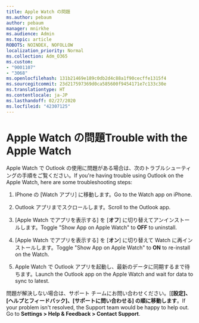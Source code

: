 ```yaml
---
title: Apple Watch の問題
ms.author: pebaum
author: pebaum
manager: mnirkhe
ms.audience: Admin
ms.topic: article
ROBOTS: NOINDEX, NOFOLLOW
localization_priority: Normal
ms.collection: Adm_O365
ms.custom:
- "9001107"
- "3068"
ms.openlocfilehash: 131b21469e189c0db2d4c88a1f90cecffe1315f4
ms.sourcegitcommit: 23d217597369d0ca585600f9454171e7c133c30e
ms.translationtype: HT
ms.contentlocale: ja-JP
ms.lasthandoff: 02/27/2020
ms.locfileid: "42307125"
---
```

# <a name="trouble-with-the-apple-watch"></a><span data-ttu-id="a7d88-102">Apple Watch の問題</span><span class="sxs-lookup"><span data-stu-id="a7d88-102">Trouble with the Apple Watch</span></span>

<span data-ttu-id="a7d88-103">Apple Watch で Outlook の使用に問題がある場合は、次のトラブルシューティングの手順をご覧ください。</span><span class="sxs-lookup"><span data-stu-id="a7d88-103">If you're having trouble using Outlook on the Apple Watch, here are some troubleshooting steps:</span></span> 

1. <span data-ttu-id="a7d88-104">IPhone の [Watch アプリ] に移動します。</span><span class="sxs-lookup"><span data-stu-id="a7d88-104">Go to the Watch app on iPhone.</span></span>

2. <span data-ttu-id="a7d88-105">Outlook アプリまでスクロールします。</span><span class="sxs-lookup"><span data-stu-id="a7d88-105">Scroll to the Outlook app.</span></span>

3. <span data-ttu-id="a7d88-106">[Apple Watch でアプリを表示する] を [**オフ**] に切り替えてアンインストールします。</span><span class="sxs-lookup"><span data-stu-id="a7d88-106">Toggle "Show App on Apple Watch" to **OFF** to uninstall.</span></span>

4. <span data-ttu-id="a7d88-107">[Apple Watch でアプリを表示する] を [**オン**] に切り替えて Watch に再インストールします。</span><span class="sxs-lookup"><span data-stu-id="a7d88-107">Toggle "Show App on Apple Watch" to **ON** to re-install on the Watch.</span></span>

5. <span data-ttu-id="a7d88-108">Apple Watch で Outlook アプリを起動し、最新のデータに同期するまで待ちます。</span><span class="sxs-lookup"><span data-stu-id="a7d88-108">Launch the Outlook app on the Apple Watch and wait for data to sync to latest.</span></span> 

<span data-ttu-id="a7d88-109">問題が解決しない場合は、サポート チームにお問い合わせください。[**[設定]、[ヘルプとフィードバック]、[サポートに問い合わせる] の順に移動します**。</span><span class="sxs-lookup"><span data-stu-id="a7d88-109">If your problem isn't resolved, the Support team would be happy to help out. Go to **Settings > Help & Feedback > Contact Support**.</span></span> 